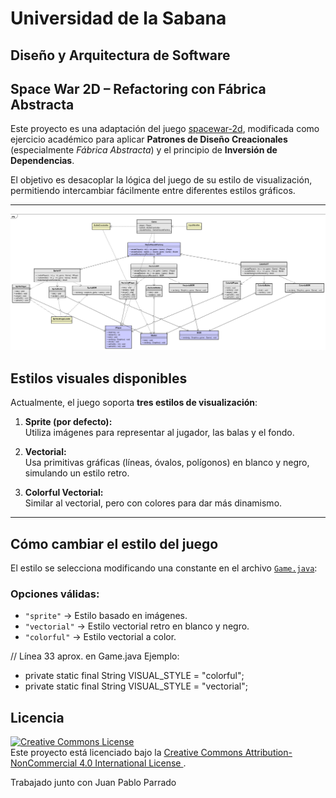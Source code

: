 # Universidad de la Sabana

## Diseño y Arquitectura de Software

## Space War 2D – Refactoring con Fábrica Abstracta

Este proyecto es una adaptación del juego [spacewar-2d](https://github.com/ekaputra07/spacewar-2d), modificada como ejercicio académico para aplicar **Patrones de Diseño Creacionales** (especialmente _Fábrica Abstracta_) y el principio de **Inversión de Dependencias**.

El objetivo es desacoplar la lógica del juego de su estilo de visualización, permitiendo intercambiar fácilmente entre diferentes estilos gráficos.

---

![Diagrama UML](/uml.png)

## Estilos visuales disponibles

Actualmente, el juego soporta **tres estilos de visualización**:

1. **Sprite (por defecto):**  
   Utiliza imágenes para representar al jugador, las balas y el fondo.

2. **Vectorial:**  
   Usa primitivas gráficas (líneas, óvalos, polígonos) en blanco y negro, simulando un estilo retro.

3. **Colorful Vectorial:**  
   Similar al vectorial, pero con colores para dar más dinamismo.

---

## Cómo cambiar el estilo del juego

El estilo se selecciona modificando una constante en el archivo [`Game.java`](src/main/java/com/balitechy/spacewar/main/Game.java):

### Opciones válidas:

- `"sprite"` → Estilo basado en imágenes.
- `"vectorial"` → Estilo vectorial retro en blanco y negro.
- `"colorful"` → Estilo vectorial a color.

// Línea 33 aprox. en Game.java
Ejemplo:

- private static final String VISUAL_STYLE = "colorful";
- private static final String VISUAL_STYLE = "vectorial";

## Licencia

<a rel="license" href="http://creativecommons.org/licenses/by-nc/4.0/">
  <img alt="Creative Commons License" style="border-width:0" src="https://i.creativecommons.org/l/by-nc/4.0/88x31.png" />
</a><br />
Este proyecto está licenciado bajo la
<a rel="license" href="http://creativecommons.org/licenses/by-nc/4.0/">
  Creative Commons Attribution-NonCommercial 4.0 International License
</a>.

Trabajado junto con Juan Pablo Parrado
```

```
